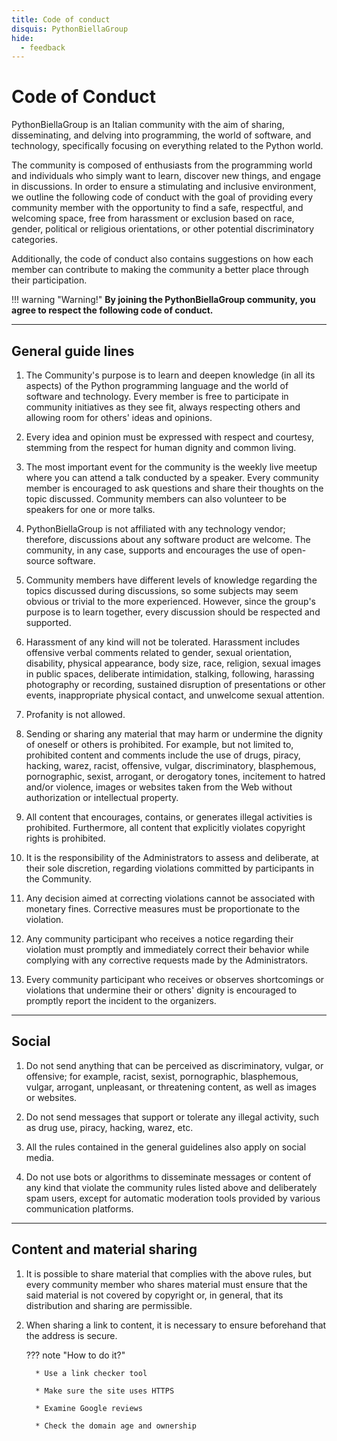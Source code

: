 ```yaml
---
title: Code of conduct
disquis: PythonBiellaGroup
hide:
  - feedback
---
```


# Code of Conduct

PythonBiellaGroup is an Italian community with the aim of sharing, disseminating, and delving into programming, the world of software, and technology, specifically focusing on everything related to the Python world.

The community is composed of enthusiasts from the programming world and individuals who simply want to learn, discover new things, and engage in discussions. In order to ensure a stimulating and inclusive environment, we outline the following code of conduct with the goal of providing every community member with the opportunity to find a safe, respectful, and welcoming space, free from harassment or exclusion based on race, gender, political or religious orientations, or other potential discriminatory categories.

Additionally, the code of conduct also contains suggestions on how each member can contribute to making the community a better place through their participation.

!!! warning "Warning!"
**By joining the PythonBiellaGroup community, you agree to respect the following code of conduct.**

---

## General guide lines

1. The Community's purpose is to learn and deepen knowledge (in all its aspects) of the Python programming language and the world of software and technology. Every member is free to participate in community initiatives as they see fit, always respecting others and allowing room for others' ideas and opinions.

2. Every idea and opinion must be expressed with respect and courtesy, stemming from the respect for human dignity and common living.

3. The most important event for the community is the weekly live meetup where you can attend a talk conducted by a speaker. Every community member is encouraged to ask questions and share their thoughts on the topic discussed. Community members can also volunteer to be speakers for one or more talks.

4. PythonBiellaGroup is not affiliated with any technology vendor; therefore, discussions about any software product are welcome. The community, in any case, supports and encourages the use of open-source software.

5. Community members have different levels of knowledge regarding the topics discussed during discussions, so some subjects may seem obvious or trivial to the more experienced. However, since the group's purpose is to learn together, every discussion should be respected and supported.

6. Harassment of any kind will not be tolerated. Harassment includes offensive verbal comments related to gender, sexual orientation, disability, physical appearance, body size, race, religion, sexual images in public spaces, deliberate intimidation, stalking, following, harassing photography or recording, sustained disruption of presentations or other events, inappropriate physical contact, and unwelcome sexual attention.

7. Profanity is not allowed.

8. Sending or sharing any material that may harm or undermine the dignity of oneself or others is prohibited. For example, but not limited to, prohibited content and comments include the use of drugs, piracy, hacking, warez, racist, offensive, vulgar, discriminatory, blasphemous, pornographic, sexist, arrogant, or derogatory tones, incitement to hatred and/or violence, images or websites taken from the Web without authorization or intellectual property.

9. All content that encourages, contains, or generates illegal activities is prohibited. Furthermore, all content that explicitly violates copyright rights is prohibited.

10. It is the responsibility of the Administrators to assess and deliberate, at their sole discretion, regarding violations committed by participants in the Community.

11. Any decision aimed at correcting violations cannot be associated with monetary fines. Corrective measures must be proportionate to the violation.

12. Any community participant who receives a notice regarding their violation must promptly and immediately correct their behavior while complying with any corrective requests made by the Administrators.

13. Every community participant who receives or observes shortcomings or violations that undermine their or others' dignity is encouraged to promptly report the incident to the organizers.

---

## Social

1. Do not send anything that can be perceived as discriminatory, vulgar, or offensive; for example, racist, sexist, pornographic, blasphemous, vulgar, arrogant, unpleasant, or threatening content, as well as images or websites.

2. Do not send messages that support or tolerate any illegal activity, such as drug use, piracy, hacking, warez, etc.

3. All the rules contained in the general guidelines also apply on social media.

4. Do not use bots or algorithms to disseminate messages or content of any kind that violate the community rules listed above and deliberately spam users, except for automatic moderation tools provided by various communication platforms.

---

## Content and material sharing

1.  It is possible to share material that complies with the above rules, but every community member who shares material must ensure that the said material is not covered by copyright or, in general, that its distribution and sharing are permissible.

2.  When sharing a link to content, it is necessary to ensure beforehand that the address is secure.

    ??? note "How to do it?"

          * Use a link checker tool

          * Make sure the site uses HTTPS

          * Examine Google reviews

          * Check the domain age and ownership
